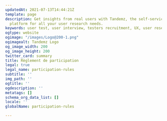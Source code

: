 ```yaml
---
updatedAt: 2021-07-13T14:44:21Z
template: page
description: Get insights from real users with Tandemz, the self-service testers recruiting
  platform for all your user research needs.
keywords: user test, user interview, testers recruitment, UX, user research, panel
ogtype: website
ogimage: "/images/Logo@200-1.png"
ogimagealt: Tandemz Logo
og_image_width: 200
og_image_height: 200
twitter_card: summary
title: Règlement de participation
legal: true
legal_name: participation-rules
subtitle: ''
img_path: ''
ogtitle: ''
ogdescription: ''
metatags: []
schema_org_data_list: []
locale: ''
globalName: participation-rules

---
```

